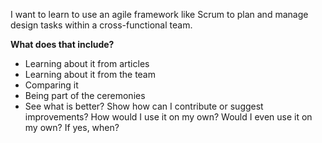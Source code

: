 I want to learn to use an agile framework like Scrum to plan and manage design tasks within a cross-functional team.

**What does that include?**
- Learning about it from articles
- Learning about it from the team
- Comparing it
- Being part of the ceremonies
- See what is better? Show how can I contribute or suggest improvements? How would I use it on my own? Would I even use it on my own? If yes, when?